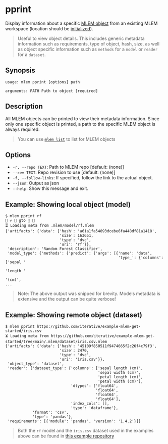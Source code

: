 # pprint

Display information about a specific
[MLEM object](/doc/user-guide/basic-concepts#mlem-objects) from an existing MLEM
workspace (location should be [initialized](/doc/command-reference/init)).

> Useful to view object details. This includes generic metadata information such
> as requirements, type of object, hash, size, as well as object specific
> information such as `methods` for a `model` or `reader` for a `dataset`.

## Synopsis

```usage
usage: mlem pprint [options] path

arguments: PATH Path to object [required]
```

## Description

All MLEM objects can be printed to view their metadata information. Since only
one specific object is printed, a path to the specific MLEM object is always
required.

> You can use [`mlem list`](/doc/command-reference/list) to list for MLEM
> objects

## Options

- `-r, --repo TEXT`: Path to MLEM repo [default: (none)]
- `--rev TEXT`: Repo revision to use [default: (none)]
- `-f, --follow-links`: If specified, follow the link to the actual object.
- `--json`: Output as json
- `--help`: Show this message and exit.

## Example: Showing local object (model)

```mlem
$ mlem pprint rf                                                                                                                        ✔  gto  
⏳️ Loading meta from .mlem/model/rf.mlem
{'artifacts': {'data': {'hash': 'a61a1fa54893dcebe6fa448df81a1418',
                        'size': 163651,
                        'type': 'dvc',
                        'uri': 'rf'}},
 'description': 'Random Forest Classifier',
 'model_type': {'methods': {'predict': {'args': [{'name': 'data',
                                                  'type_': {'columns': ['sepal '
                                                                        'length '
                                                                        '(cm)',
...
```

> Note: The above output was snipped for brevity. Models metadata is extensive
> and the output can be quite verbose!

## Example: Showing remote object (dataset)

```mlem
$ mlem pprint https://github.com/iterative/example-mlem-get-started/iris.csv
⏳️ Loading meta from https://github.com/iterative/example-mlem-get-started/tree/main/.mlem/dataset/iris.csv.mlem
{'artifacts': {'data': {'hash': '45109f850511f9474665f2c26f4c79f3',
                        'size': 2470,
                        'type': 'dvc',
                        'uri': 'iris.csv'}},
 'object_type': 'dataset',
 'reader': {'dataset_type': {'columns': ['sepal length (cm)',
                                         'sepal width (cm)',
                                         'petal length (cm)',
                                         'petal width (cm)'],
                             'dtypes': ['float64',
                                        'float64',
                                        'float64',
                                        'float64'],
                             'index_cols': [],
                             'type': 'dataframe'},
            'format': 'csv',
            'type': 'pandas'},
 'requirements': [{'module': 'pandas', 'version': '1.4.2'}]}
```

> Both the `rf` model and the `iris.csv` dataset used in the examples above can
> be found in [this example repository](/doc/command-reference/list#examples)

